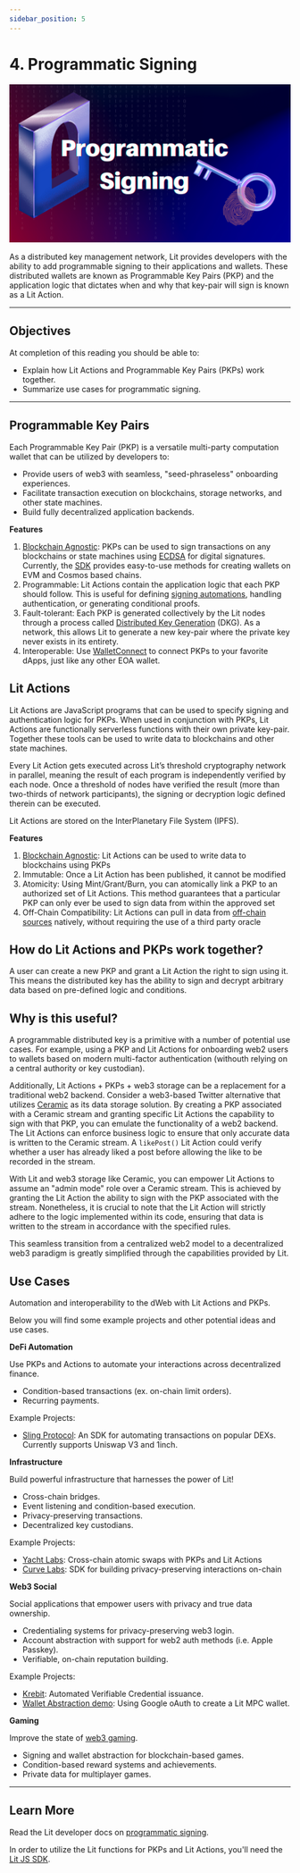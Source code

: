 ```yaml
---
sidebar_position: 5
---
```

# 4. Programmatic Signing
![image](../../static/img/ll_progSigning.png)

As a distributed key management network, Lit provides developers with the ability to add programmable signing to their applications and wallets. These distributed wallets are known as Programmable Key Pairs (PKP) and the application logic that dictates when and why that key-pair will sign is known as a Lit Action.

---

## Objectives
At completion of this reading you should be able to:

- Explain how Lit Actions and Programmable Key Pairs (PKPs) work together.
- Summarize use cases for programmatic signing.

---

## Programmable Key Pairs

Each Programmable Key Pair (PKP) is a versatile multi-party computation wallet that can be utilized by developers to:

- Provide users of web3 with seamless, "seed-phraseless" onboarding experiences.
- Facilitate transaction execution on blockchains, storage networks, and other state machines.
- Build fully decentralized application backends.

**Features**
1. [Blockchain Agnostic](../../docs/resources/supported-chains.md): PKPs can be used to sign transactions on any blockchains or state machines using [ECDSA](https://blog.cloudflare.com/ecdsa-the-digital-signature-algorithm-of-a-better-internet/) for digital signatures. Currently, the [SDK](https://github.com/LIT-Protocol/js-sdk/tree/master/packages/pkp-client) provides easy-to-use methods for creating wallets on EVM and Cosmos based chains. 
2. Programmable: Lit Actions contain the application logic that each PKP should follow. This is useful for defining [signing automations](../../docs/sdk/wallets/intro.md), handling authentication, or generating conditional proofs.  
3. Fault-tolerant: Each PKP is generated collectively by the Lit nodes through a process called [Distributed Key Generation](https://en.wikipedia.org/wiki/Distributed_key_generation) (DKG). As a network, this allows Lit to generate a new key-pair where the private key never exists in its entirety. 
4. Interoperable: Use [WalletConnect](https://github.com/LIT-Protocol/pkp-walletconnect) to connect PKPs to your favorite dApps, just like any other EOA wallet.


## Lit Actions
Lit Actions are JavaScript programs that can be used to specify signing and authentication logic for PKPs. When used in conjunction with PKPs, Lit Actions are functionally serverless functions with their own private key-pair. Together these tools can be used to write data to blockchains and other state machines.

Every Lit Action gets executed across Lit’s threshold cryptography network in parallel, meaning the result of each program is independently verified by each node. Once a threshold of nodes have verified the result (more than two-thirds of network participants), the signing or decryption logic defined therein can be executed.

Lit Actions are stored on the InterPlanetary File System (IPFS). 

**Features**

1. [Blockchain Agnostic](../../docs/resources/supported-chains.md): Lit Actions can be used to write data to blockchains using PKPs
2. Immutable: Once a Lit Action has been published, it cannot be modified
3. Atomicity: Using Mint/Grant/Burn, you can atomically link a PKP to an authorized set of Lit Actions. This method guarantees that a particular PKP can only ever be used to sign data from within the approved set
4. Off-Chain Compatibility: Lit Actions can pull in data from [off-chain sources](../../docs/sdk/access-control/condition-types/lit-action-conditions.md) natively, without requiring the use of a third party oracle

## How do Lit Actions and PKPs work together?
A user can create a new PKP and grant a Lit Action the right to sign using it. This means the distributed key has the ability to sign and decrypt arbitrary data based on pre-defined logic and conditions.

## Why is this useful?
A programmable distributed key is a primitive with a number of potential use cases. For example, using a PKP and Lit Actions for onboarding web2 users to wallets based on modern multi-factor authentication (withouth relying on a central authority or key custodian).

Additionally, Lit Actions + PKPs + web3 storage can be a replacement for a traditional web2 backend. Consider a web3-based Twitter alternative that utilizes [Ceramic](https://ceramic.network/) as its data storage solution. By creating a PKP associated with a Ceramic stream and granting specific Lit Actions the capability to sign with that PKP, you can emulate the functionality of a web2 backend. The Lit Actions can enforce business logic to ensure that only accurate data is written to the Ceramic stream. A `likePost()` Lit Action could verify whether a user has already liked a post before allowing the like to be recorded in the stream.

With Lit and web3 storage like Ceramic, you can empower Lit Actions to assume an "admin mode" role over a Ceramic stream. This is achieved by granting the Lit Action the ability to sign with the PKP associated with the stream. Nonetheless, it is crucial to note that the Lit Action will strictly adhere to the logic implemented within its code, ensuring that data is written to the stream in accordance with the specified rules. 

This seamless transition from a centralized web2 model to a decentralized web3 paradigm is greatly simplified through the capabilities provided by Lit.

## Use Cases

Automation and interoperability to the dWeb with Lit Actions and PKPs.

Below you will find some example projects and other potential ideas and use cases.

**DeFi Automation**

Use PKPs and Actions to automate your interactions across decentralized finance.

- Condition-based transactions (ex. on-chain limit orders).
- Recurring payments.

Example Projects:
- [Sling Protocol](https://github.com/Sling-Protocol/pkp-dex-sdk): An SDK for automating transactions on popular DEXs. Currently supports Uniswap V3 and 1inch.

**Infrastructure**

Build powerful infrastructure that harnesses the power of Lit!

- Cross-chain bridges.
- Event listening and condition-based execution.
- Privacy-preserving transactions.
- Decentralized key custodians.

Example Projects:
- [Yacht Labs](https://yachtlabs.io/blog/yacht-lit-swap): Cross-chain atomic swaps with PKPs and Lit Actions
- [Curve Labs](https://github.com/Curve-Labs/lit-privacy/tree/main): SDK for building privacy-preserving interactions on-chain

**Web3 Social**

Social applications that empower users with privacy and true data ownership.

- Credentialing systems for privacy-preserving web3 login.
- Account abstraction with support for web2 auth methods (i.e. Apple Passkey).
- Verifiable, on-chain reputation building.

Example Projects:

- [Krebit](https://spark.litprotocol.com/krebitxlitactions/): Automated Verifiable Credential issuance.
- [Wallet Abstraction demo](https://spark.litprotocol.com/wallet-abstraction-with-google-oauth/): Using Google oAuth to create a Lit MPC wallet.

**Gaming**

Improve the state of [web3 gaming](https://spark.litprotocol.com/lit-and-web3-gaming/).

- Signing and wallet abstraction for blockchain-based games.
- Condition-based reward systems and achievements.
- Private data for multiplayer games.

---

## Learn More
Read the Lit developer docs on [programmatic signing](https://developer.litprotocol.com/v3/sdk/wallets/intro).

In order to utilize the Lit functions for PKPs and Lit Actions, you'll need the [Lit JS SDK](https://github.com/LIT-Protocol/js-sdk). 
